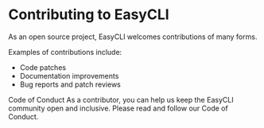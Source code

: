 # Contributing to EasyCLI
As an open source project, EasyCLI welcomes contributions of many forms.

Examples of contributions include:

* Code patches
* Documentation improvements
* Bug reports and patch reviews

Code of Conduct
As a contributor, you can help us keep the EasyCLI community open and inclusive. Please read and follow our Code of Conduct.
